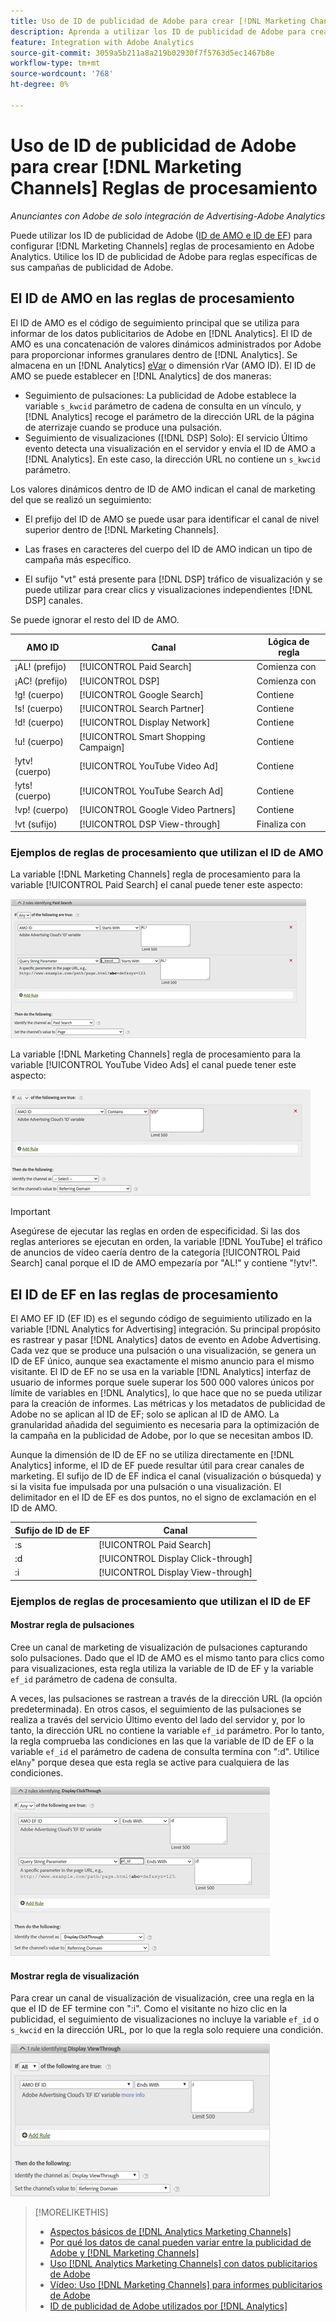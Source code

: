 ```yaml
---
title: Uso de ID de publicidad de Adobe para crear [!DNL Marketing Channels] Reglas
description: Aprenda a utilizar los ID de publicidad de Adobe para crear reglas de procesamiento para [!DNL Analytics Marketing Channels].
feature: Integration with Adobe Analytics
source-git-commit: 3059a5b211a8a219b02930f7f5763d5ec1467b8e
workflow-type: tm+mt
source-wordcount: '768'
ht-degree: 0%

---
```


# Uso de ID de publicidad de Adobe para crear [!DNL Marketing Channels] Reglas de procesamiento

*Anunciantes con Adobe de solo integración de Advertising-Adobe Analytics*

Puede utilizar los ID de publicidad de Adobe ([ID de AMO e ID de EF](../ids.md)) para configurar [!DNL Marketing Channels] reglas de procesamiento en Adobe Analytics. Utilice los ID de publicidad de Adobe para reglas específicas de sus campañas de publicidad de Adobe.

## El ID de AMO en las reglas de procesamiento

El ID de AMO es el código de seguimiento principal que se utiliza para informar de los datos publicitarios de Adobe en [!DNL Analytics]. El ID de AMO es una concatenación de valores dinámicos administrados por Adobe para proporcionar informes granulares dentro de [!DNL Analytics]. Se almacena en un [!DNL Analytics] [eVar](https://experienceleague.adobe.com/docs/analytics/components/dimensions/evar.html) o dimensión rVar (AMO ID). El ID de AMO se puede establecer en [!DNL Analytics] de dos maneras:

* Seguimiento de pulsaciones: La publicidad de Adobe establece la variable `s_kwcid` parámetro de cadena de consulta en un vínculo, y [!DNL Analytics] recoge el parámetro de la dirección URL de la página de aterrizaje cuando se produce una pulsación.
* Seguimiento de visualizaciones ([!DNL DSP] Solo): El servicio Último evento detecta una visualización en el servidor y envía el ID de AMO a [!DNL Analytics]. En este caso, la dirección URL no contiene un `s_kwcid` parámetro.

Los valores dinámicos dentro de ID de AMO indican el canal de marketing del que se realizó un seguimiento:

* El prefijo del ID de AMO se puede usar para identificar el canal de nivel superior dentro de [!DNL Marketing Channels].

* Las frases en caracteres del cuerpo del ID de AMO indican un tipo de campaña más específico.

* El sufijo &quot;vt&quot; está presente para [!DNL DSP] tráfico de visualización y se puede utilizar para crear clics y visualizaciones independientes [!DNL DSP] canales.

Se puede ignorar el resto del ID de AMO.

| AMO ID | Canal | Lógica de regla |
|--------|---------|--------------------|
| ¡AL! (prefijo) | [!UICONTROL Paid Search] | Comienza con |
| ¡AC! (prefijo) | [!UICONTROL DSP] | Comienza con |
| !g! (cuerpo) | [!UICONTROL Google Search] | Contiene |
| !s! (cuerpo) | [!UICONTROL Search Partner] | Contiene |
| !d! (cuerpo) | [!UICONTROL Display Network] | Contiene |
| !u! (cuerpo) | [!UICONTROL Smart Shopping Campaign] | Contiene |
| !ytv! (cuerpo) | [!UICONTROL YouTube Video Ad] | Contiene |
| !yts! (cuerpo) | [!UICONTROL YouTube Search Ad] | Contiene |
| !vp! (cuerpo) | [!UICONTROL Google Video Partners] | Contiene |
| !vt (sufijo) | [!UICONTROL DSP View-through] | Finaliza con |

### Ejemplos de reglas de procesamiento que utilizan el ID de AMO

La variable [!DNL Marketing Channels] regla de procesamiento para la variable [!UICONTROL Paid Search] el canal puede tener este aspecto:

![Ejemplo de [!UICONTROL Paid Search] regla](/help/integrations/assets/a4adc-mc-rule-paidsearch.png)

La variable [!DNL Marketing Channels] regla de procesamiento para la variable [!UICONTROL YouTube Video Ads] el canal puede tener este aspecto:

![Ejemplo de [!UICONTROL YouTube Video Ads] regla](/help/integrations/assets/a4adc-mc-rule-youtube-video.png)

>[!IMPORTANT]
>
> Asegúrese de ejecutar las reglas en orden de especificidad. Si las dos reglas anteriores se ejecutan en orden, la variable [!DNL YouTube] el tráfico de anuncios de vídeo caería dentro de la categoría [!UICONTROL Paid Search] canal porque el ID de AMO empezaría por &quot;AL!&quot; y contiene &quot;!ytv!&quot;.

## El ID de EF en las reglas de procesamiento

El AMO EF ID (EF ID) es el segundo código de seguimiento utilizado en la variable [!DNL Analytics for Advertising] integración. Su principal propósito es rastrear y pasar [!DNL Analytics] datos de evento en Adobe Advertising. Cada vez que se produce una pulsación o una visualización, se genera un ID de EF único, aunque sea exactamente el mismo anuncio para el mismo visitante. El ID de EF no se usa en la variable [!DNL Analytics] interfaz de usuario de informes porque suele superar los 500 000 valores únicos por límite de variables en [!DNL Analytics], lo que hace que no se pueda utilizar para la creación de informes. Las métricas y los metadatos de publicidad de Adobe no se aplican al ID de EF; solo se aplican al ID de AMO. La granularidad añadida del seguimiento es necesaria para la optimización de la campaña en la publicidad de Adobe, por lo que se necesitan ambos ID.

Aunque la dimensión de ID de EF no se utiliza directamente en [!DNL Analytics] informe, el ID de EF puede resultar útil para crear canales de marketing. El sufijo de ID de EF indica el canal (visualización o búsqueda) y si la visita fue impulsada por una pulsación o una visualización. El delimitador en el ID de EF es dos puntos, no el signo de exclamación en el ID de AMO.

| Sufijo de ID de EF | Canal |
|-------|---------|
| :s | [!UICONTROL Paid Search] |
| :d | [!UICONTROL Display Click-through] |
| :i | [!UICONTROL Display View-through] |

### Ejemplos de reglas de procesamiento que utilizan el ID de EF

#### Mostrar regla de pulsaciones

Cree un canal de marketing de visualización de pulsaciones capturando solo pulsaciones. Dado que el ID de AMO es el mismo tanto para clics como para visualizaciones, esta regla utiliza la variable de ID de EF y la variable `ef_id` parámetro de cadena de consulta.

A veces, las pulsaciones se rastrean a través de la dirección URL (la opción predeterminada). En otros casos, el seguimiento de las pulsaciones se realiza a través del servicio Último evento del lado del servidor y, por lo tanto, la dirección URL no contiene la variable `ef_id` parámetro. Por lo tanto, la regla comprueba las condiciones en las que la variable de ID de EF o la variable `ef_id` el parámetro de cadena de consulta termina con &quot;:d&quot;. Utilice el`Any`&quot; porque desea que esta regla se active para cualquiera de las condiciones.

![Ejemplo de regla de pulsación de visualización](/help/integrations/assets/a4adc-mc-rule-display-ct.png)

#### Mostrar regla de visualización

Para crear un canal de visualización de visualización, cree una regla en la que el ID de EF termine con &quot;:i&quot;. Como el visitante no hizo clic en la publicidad, el seguimiento de visualizaciones no incluye la variable `ef_id` o `s_kwcid` en la dirección URL, por lo que la regla solo requiere una condición.

![Ejemplo de regla de visualización](/help/integrations/assets/a4adc-mc-rule-display-vt.png)

>[!MORELIKETHIS]
>
>* [Aspectos básicos de [!DNL Analytics Marketing Channels]](mc-overview.md)
>* [Por qué los datos de canal pueden variar entre la publicidad de Adobe y [!DNL Marketing Channels]](mc-data-variances.md)
>* [Uso [!DNL Analytics Marketing Channels] con datos publicitarios de Adobe](mc-ac-data.md)
>* [Vídeo: Uso [!DNL Marketing Channels] para informes publicitarios de Adobe](https://experienceleague.adobe.com/docs/advertising-cloud-learn/tutorials/analytics/analytics-reporting-a4adc.html)
>* [ID de publicidad de Adobe utilizados por [!DNL Analytics]](/help/integrations/analytics/ids.md)

